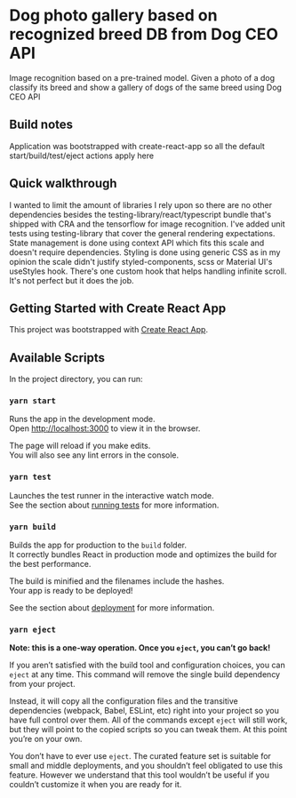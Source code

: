 # Dog photo gallery based on recognized breed DB from Dog CEO API

Image recognition based on a pre-trained model. Given a photo of a dog classify its breed and show a gallery of dogs of the same breed using Dog CEO API

## Build notes

Application was bootstrapped with create-react-app so all the default start/build/test/eject actions apply here

## Quick walkthrough

I wanted to limit the amount of libraries I rely upon so there are no other dependencies besides the testing-library/react/typescript bundle that's shipped with CRA and the tensorflow for image recognition.
I've added unit tests using testing-library that cover the general rendering expectations.
State management is done using context API which fits this scale and doesn't require dependencies.
Styling is done using generic CSS as in my opinion the scale didn't justify styled-components, scss or Material UI's useStyles hook.
There's one custom hook that helps handling infinite scroll. It's not perfect but it does the job.

## Getting Started with Create React App

This project was bootstrapped with [Create React App](https://github.com/facebook/create-react-app).

## Available Scripts

In the project directory, you can run:

### `yarn start`

Runs the app in the development mode.\
Open [http://localhost:3000](http://localhost:3000) to view it in the browser.

The page will reload if you make edits.\
You will also see any lint errors in the console.

### `yarn test`

Launches the test runner in the interactive watch mode.\
See the section about [running tests](https://facebook.github.io/create-react-app/docs/running-tests) for more information.

### `yarn build`

Builds the app for production to the `build` folder.\
It correctly bundles React in production mode and optimizes the build for the best performance.

The build is minified and the filenames include the hashes.\
Your app is ready to be deployed!

See the section about [deployment](https://facebook.github.io/create-react-app/docs/deployment) for more information.

### `yarn eject`

**Note: this is a one-way operation. Once you `eject`, you can’t go back!**

If you aren’t satisfied with the build tool and configuration choices, you can `eject` at any time. This command will remove the single build dependency from your project.

Instead, it will copy all the configuration files and the transitive dependencies (webpack, Babel, ESLint, etc) right into your project so you have full control over them. All of the commands except `eject` will still work, but they will point to the copied scripts so you can tweak them. At this point you’re on your own.

You don’t have to ever use `eject`. The curated feature set is suitable for small and middle deployments, and you shouldn’t feel obligated to use this feature. However we understand that this tool wouldn’t be useful if you couldn’t customize it when you are ready for it.